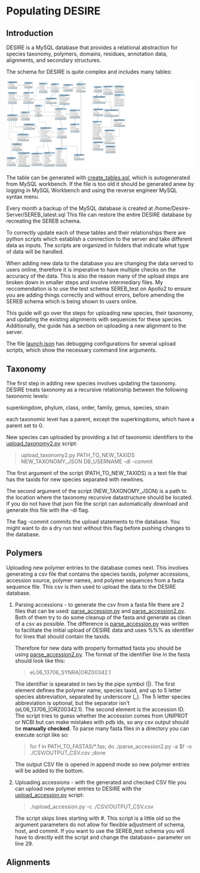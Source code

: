 # Populating DESIRE

## Introduction

DESIRE is a MySQL database that provides a relational abstraction for species taxonomy, polymers, domains, residues, annotation data, alignments, and secondary structures.

The schema for DESIRE is quite complex and includes many tables:

![DESIRE schema](./DESIRE_schema.svg)

The table can be generated with [create_tables.sql](./create_tables.sql), which is autogenerated from MySQL workbench. If the file is too old it should be generated anew by logging in MySQL Workbench and using the reverse engineer MySQL syntax menu.

Every month a backup of the MySQL database is created at /home/Desire-Server/SEREB_latest.sql This file can restore the entire DESIRE database by recreating the SEREB schema.

To correctly update each of these tables and their relationships there are python scripts which establish a connection to the server and take different data as inputs. The scripts are organized in folders that indicate what type of data will be handled.

When adding new data to the database you are changing the data served to users online, therefore it is imperative to have multiple checks on the accuracy of the data. This is also the reason many of the upload steps are broken down in smaller steps and involve intermediary files. My reccomendation is to use the test schema SEREB_test on Apollo2 to ensure you are adding things correctly and without errors, before amending the SEREB schema which is being shown to users online.

This guide will go over the steps for uploading new species, their taxonomy, and updating the existing alignments with sequences for these species. Additionally, the guide has a section on uploading a new alignment to the server.

The file [launch.json](../.vscode/launch.json) has debugging configurations for several upload scripts, which show the necessary command line arguments.

## Taxonomy

The first step in adding new species involves updating the taxonomy. DESIRE treats taxonomy as a recursive relationship between the following taxonomic levels:

superkingdom, phylum, class, order, family, genus, species, strain

each taxonomic level has a parent, except the superkingdoms, which have a parent set to 0.

New species can uploaded by providing a list of taxonomic identifiers to the [upload_taxonomy2.py](./Phylogeny/upload_taxonomy2.py) script:

> upload_taxonomy2.py PATH_TO_NEW_TAXIDS NEW_TAXONOMY_JSON DB_USERNAME -dl -commit

The first argument of the script (PATH_TO_NEW_TAXIDS) is a text file that has the taxids for new species separated with newlines.

The second argument of the script (NEW_TAXONOMY_JSON) is a path to the location where the taxonomy recursive datastructure should be located. If you do not have that json file the script can automatically download and generate this file with the -dl flag.

The flag -commit commits the upload statements to the database. You might want to do a dry run test without this flag before pushing changes to the database.

## Polymers

Uploading new polymer entries to the database comes next. This involves generating a csv file that contains the species taxids, polymer accessions, accession source, polymer names, and polymer sequences from a fasta sequence file. This csv is then used to upload the data to the DESIRE database.

1. Parsing accessions - to generate the csv from a fasta file there are 2 files that can be used: [parse_accession.py](./Polymers/parse_accession.py) and [parse_accession2.py](./Polymers/parse_accession2.py). Both of them try to do some cleanup of the fasta and generate as clean of a csv as possible. The difference is [parse_accession.py](./Polymers/parse_accession.py) was written to facilitate the initial upload of DESIRE data and uses %%% as identifier for lines that should contain the taxids.

	Therefore for new data with properly formatted fasta you should be using [parse_accession2.py](./Polymers/parse_accession2.py). The format of the identifier line in the fasta should look like this:

	> eL06_13706_SYNRA|ORZ00342.1

	The identifier is spearated in two by the pipe symbol (\|). The first element defines the polymer name, species taxid, and up to 5 letter species abbreviation, separated by underscore (\_). The 5 letter species abbreviation is optional, but the separator isn't (eL06_13706\_\|ORZ00342.1). The second element is the accession ID. The script tries to guess whether the accession comes from UNIPROT or NCBI but can make mistakes with pdb ids, so any csv output should be **manually checked**. To parse many fasta files in a directory you can execute script like so:

	> for f in PATH_TO_FASTAS/*.fas; do ./parse_accession2.py -a $f -o ./CSV/OUTPUT_CSV.csv ;done

	The output CSV file is opened in append mode so new polymer entries will be added to the bottom.

2. Uploading accessions - with the generated and checked CSV file you can upload new polymer entries to DESIRE with the [upload_accession.py](./Polymers/upload_accession.py) script:

	>./upload_accession.py -c ./CSV/OUTPUT_CSV.csv

	The script skips lines starting with #.
	This script is a little old so the argument parameters do not allow for flexible adjustment of schema, host, and commit. If you want to use the SEREB_test schema you will have to directly edit the script and change the database= parameter on line 29.

## Alignments

